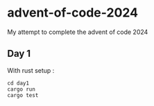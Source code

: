 # advent-of-code-2024
My attempt to complete the advent of code 2024


## Day 1

With rust setup : 

```
cd day1
cargo run
cargo test
```